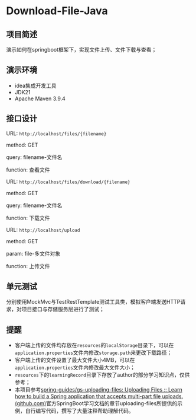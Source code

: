 # Download-File-Java
## 项目简述

演示如何在springboot框架下，实现文件上传、文件下载与查看；



## 演示环境

- idea集成开发工具
- JDK21
- Apache Maven 3.9.4 



## 接口设计

URL: `http://localhost/files/{filename}`

method: GET

query: filename-文件名

function: 查看文件



URL: `http://localhost/files/download/{filename}`

method: GET

query: filename-文件名

function: 下载文件



URL: `http://localhost/upload`

method: GET

param: file-多文件对象

function: 上传文件



## 单元测试

分别使用MockMvc与TestRestTemplate测试工具类，模拟客户端发送HTTP请求，对项目接口与存储服务层进行了测试；



## 提醒

- 客户端上传的文件均存放在`resources`的`localStorage`目录下，可以在`application.properties`文件内修改`storage.path`来更改下载路径；
- 客户端上传的文件设置了最大文件大小4MB，可以在`application.properties`文件内修改最大文件大小；
- `resources`下的`learningRecord`目录下存放了author的部分学习知识点，仅供参考；
- 本项目参考[spring-guides/gs-uploading-files: Uploading Files :: Learn how to build a Spring application that accepts multi-part file uploads. (github.com)](https://github.com/spring-guides/gs-uploading-files)官方SpringBoot学习文档的章节uploading-files所提供的示例，自行编写代码，撰写了大量注释帮助理解代码。
